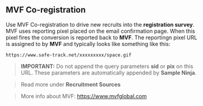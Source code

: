 ## MVF Co-registration

Use MVF Co-registration to drive new recruits into the **registration survey**. MVF uses reporting pixel placed on the email confirmation page. When this pixel fires the conversion is reported back to **MVF**. The reportingn pixel URL is assigned to by **MVF** and typically looks like something like this:

```
https://www.safe-track.net/xxxxxxxxx/space.gif
```

> **IMPORTANT:** Do not append the query parameters **sid** or **pix** on this URL. These parameters are automatically appended by **Sample Ninja**.

> Read more under **Recruitment Sources**

> More info about MVF: https://www.mvfglobal.com
